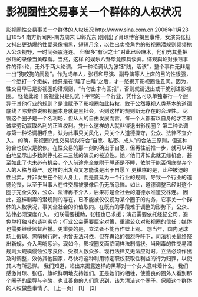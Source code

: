 # 影视圈性交易事关一个群体的人权状况

影视圈性交易事关一个群体的人权状况
http://www.sina.com.cn 2006年11月23日10:54 南方新闻网-南方周末
□郭光东
刚刚出了肖琼博客揭黑事件，女演员张钰又抖出更劲爆的性爱录像揭黑，短短月余，以性出卖换角色的影视圈潜规则频频抢入公众视野，一时间强震连连。
但很多“有识之士”对此已经麻木，他们充其量把张钰的录像当黄碟看。当然，这样
的娱乐八卦毕竟颇具谈资。综观舆论对张钰事件的评s论，无外乎两大论调。
第一种论调认为张钰“贱，活该”，整个事件无非是一出“狗咬狗的闹剧”。作为成年人，张钰和导演、副导演等人上床的目的性很强，一个愿打一个愿挨，她只是在“睡了白睡”之后，才一怒揭开影视圈性丑闻。因为，性交易早已是影视圈的潜规则，“有付出才有回报”，否则就请退出或干脆别进影视圈。
怪哉此论！影视业只是阳光下平常的一个行业，凭什么可以单独奉行一个迥异于其他行业的规则？是谁赋予了影视圈如此特权，敢于公然蔑视人类基本的道德底线？除非你说影视圈本身就是黑社会，否则这样的规则断无存在的合理性。
尽管这个圈子是一个名利场，但从人的自由发展而言，每一个人都有以自身的才艺和诚实劳动赢取名利的正当权利。凭什么这样的人就非得退出影视圈？
第二种论调与第一种论调相呼应，认为此事只关风化，只关个人道德操守，公众、法律不宜介入。
的确，影视圈的性交易貌似符合“自愿、私密、成人”的合法三原则，但这种符合也仅仅是貌似。在性交易的那一刻的确出于自愿，但再往前推一步，就可以明白地显示出多数尚挣扎在二三线的演员的被迫性。她／他们非如此就无缘机会，甚至如此了也未必有机会，个人前途完全依附于睡还是不睡，依附于能否彻底抛弃个人的人格与尊严。这样的出发点又怎能说是出于自愿？
更糟糕的是，此种被迫的性出卖，并非发生在个别人身上，而是蔓延为一个行业的规则，导致一个行业的道德沦丧，以至于当事人在性交易被录像后仍无所忌惮。如此，道德调整已经对这个圈子完全失效，公众、法律再不介入，后果将是全社会的道德水准遭受株连。
因此，这样剧毒的潜规则的存在，已不能被仅仅视为某个圈子的内务，它事关一个群体的人权状况，事关全社会的价值取向。在既有的手段难于调整的形势下，公众、法律必须深度介入。
妇联需要援助，张钰也已求援；演员需要依托经纪公司，避免单打独斗的谈判劣势；行业公会需要厘定对策，重建公众对影视圈的信任；媒体也需要继续监督声援。更重要的是，立法者不能再作壁上观。
想当年，国内足球场上假球、黑哨横行时，也曾无法可依，但在舆论的强烈呼吁下，司法机关最终祭出新规，介入黑哨惩治。现如今，影视圈又面临同样法制情状。当剧毒的性交易潜规则大规模侵蚀公序良俗、受损人数众多、现行法律又无法应对时，立法必须作出及时调整，效仿其他国家，尽快将这种利用特定职权获取性利益的行为归罪，以使其人有所忌惮。
我们知道，站出来揭露这样的黑幕对一个女人意味着什么，我们感激肖琼、张钰，旗帜鲜明地支持她们。正是她们的牺牲，使善良的圈外人看到那个圈子的屈辱与辛酸，也让善良的人们意识到，该为清洁这个圈子、保障这个群体的人权做些事情了。
[上一页]　[1]　[2]

